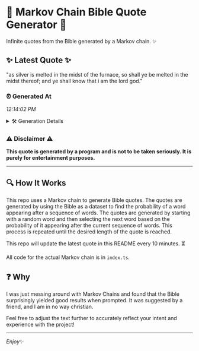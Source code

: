 # 📖 Markov Chain Bible Quote Generator 📖

Infinite quotes from the Bible generated by a Markov chain. ✨

## ✨ Latest Quote ✨
"as silver is melted in the midst of the furnace, so shall ye be melted in the midst thereof; and ye shall know that i am the lord god."

### ⏰ Generated At
*12:14:02 PM*

<details>
    <summary>🛠️ Generation Details</summary>
    <p>
        <strong>🌱 Seed:</strong> as<br>
        <strong>🔄 Iterations:</strong> 28<br>
        <strong>📜 Context History:</strong><br>[ as ]: silver<br>[ as, silver ]: is<br>[ as, silver, is ]: melted<br>[ as, silver, is, melted ]: in<br>[ as, silver, is, melted, in ]: the<br>[ as, silver, is, melted, in, the ]: midst<br>[ silver, is, melted, in, the, midst ]: of<br>[ is, melted, in, the, midst, of ]: the<br>[ melted, in, the, midst, of, the ]: furnace,<br>[ in, the, midst, of, the, furnace, ]: so<br>[ the, midst, of, the, furnace,, so ]: shall<br>[ midst, of, the, furnace,, so, shall ]: ye<br>[ of, the, furnace,, so, shall, ye ]: be<br>[ the, furnace,, so, shall, ye, be ]: melted<br>[ furnace,, so, shall, ye, be, melted ]: in<br>[ so, shall, ye, be, melted, in ]: the<br>[ shall, ye, be, melted, in, the ]: midst<br>[ ye, be, melted, in, the, midst ]: thereof;<br>[ be, melted, in, the, midst, thereof; ]: and<br>[ melted, in, the, midst, thereof;, and ]: ye<br>[ in, the, midst, thereof;, and, ye ]: shall<br>[ the, midst, thereof;, and, ye, shall ]: know<br>[ midst, thereof;, and, ye, shall, know ]: that<br>[ thereof;, and, ye, shall, know, that ]: i<br>[ and, ye, shall, know, that, i ]: am<br>[ ye, shall, know, that, i, am ]: the<br>[ shall, know, that, i, am, the ]: lord<br>[ know, that, i, am, the, lord ]: god.<br>
    </p>
</details>

### ⚠️ Disclaimer ⚠️
**This quote is generated by a program and is not to be taken seriously. It is purely for entertainment purposes.**

---

## 🔍 How It Works

This repo uses a Markov chain to generate Bible quotes. The quotes are generated by using the Bible as a dataset to find the probability of a word appearing after a sequence of words. The quotes are generated by starting with a random word and then selecting the next word based on the probability of it appearing after the current sequence of words. This process is repeated until the desired length of the quote is reached.

This repo will update the latest quote in this README every 10 minutes. ⏳

All code for the actual Markov chain is in `index.ts`.

## ❓ Why

I was just messing around with Markov Chains and found that the Bible surprisingly yielded good results when prompted. 
It was suggested by a friend, and I am in no way christian.

Feel free to adjust the text further to accurately reflect your intent and experience with the project!

---

*Enjoy*✨

